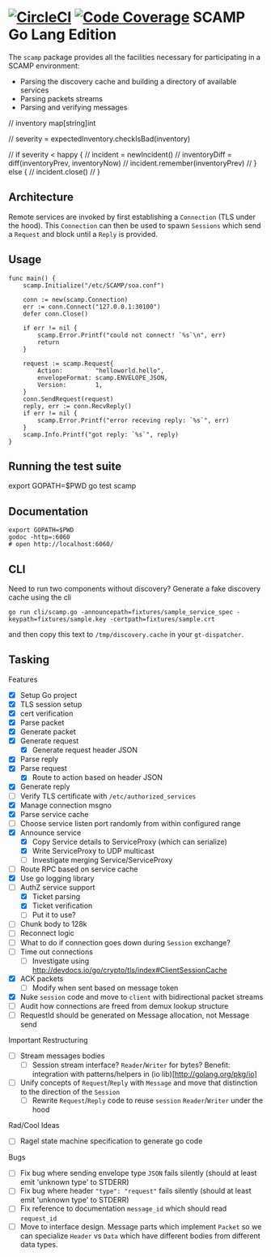 [![CircleCI](https://circleci.com/gh/gudtech/scamp-go.svg?style=svg)](https://circleci.com/gh/gudtech/scamp-go)
[![Code Coverage](http://gocover.io/_badge/github.com/gudtech/scamp-go/scamp)](http://gocover.io/_badge/github.com/gudtech/scamp-go/scamp)
SCAMP Go Lang Edition
=====================

The `scamp` package provides all the facilities necessary for participating in a SCAMP environment:

  * Parsing the discovery cache and building a directory of available services
  * Parsing packets streams
  * Parsing and verifying messages

// inventory map[string]int

// severity = expectedInventory.checkIsBad(inventory)

// if severity < happy {
//   incident = newIncident()
//   inventoryDiff = diff(inventoryPrev, inventoryNow)
//   incident.remember(inventoryPrev)
// } else {
//   incident.close()
// }

Architecture
--------

Remote services are invoked by first establishing a `Connection` (TLS under the hood). This `Connection` can then be used to spawn `Sessions` which send a `Request` and block until a `Reply` is provided.

Usage
-----

	func main() {
		scamp.Initialize("/etc/SCAMP/soa.conf")

		conn := new(scamp.Connection)
		err := conn.Connect("127.0.0.1:30100")
		defer conn.Close()

		if err != nil {
			scamp.Error.Printf("could not connect! `%s`\n", err)
			return
		}

		request := scamp.Request{
			Action:         "helloworld.hello",
			envelopeFormat: scamp.ENVELOPE_JSON,
			Version:        1,
		}
		conn.SendRequest(request)
		reply, err := conn.RecvReply()
		if err != nil {
			scamp.Error.Printf("error receving reply: `%s`", err)
		}
		scamp.Info.Printf("got reply: `%s`", reply)
	}

Running the test suite
----------------------

  export GOPATH=$PWD
  go test scamp

Documentation
-------------

	export GOPATH=$PWD
	godoc -http=:6060
	# open http://localhost:6060/

CLI
---

Need to run two components without discovery? Generate a fake discovery cache using the cli

    go run cli/scamp.go -announcepath=fixtures/sample_service_spec -keypath=fixtures/sample.key -certpath=fixtures/sample.crt

and then copy this text to `/tmp/discovery.cache` in your `gt-dispatcher`.

Tasking
-------

Features

 - [x] Setup Go project
 - [x] TLS session setup
 - [x] cert verification
 - [x] Parse packet
 - [x] Generate packet
 - [x] Generate request
   - [x] Generate request header JSON
 - [x] Parse reply
 - [x] Parse request
   - [x] Route to action based on header JSON
 - [x] Generate reply
 - [ ] Verify TLS certificate with `/etc/authorized_services`
 - [x] Manage connection msgno
 - [x] Parse service cache
 - [ ] Choose service listen port randomly from within configured range
 - [x] Announce service
   - [x] Copy Service details to ServiceProxy (which can serialize)
   - [x] Write ServiceProxy to UDP multicast
   - [ ] Investigate merging Service/ServiceProxy
 - [ ] Route RPC based on service cache
 - [x] Use go logging library
 - [ ] AuthZ service support
   - [x] Ticket parsing
   - [x] Ticket verification
   - [ ] Put it to use?
 - [ ] Chunk body to 128k
 - [ ] Reconnect logic
 - [ ] What to do if connection goes down during `Session` exchange?
 - [ ] Time out connections
   - [ ] Investigate using http://devdocs.io/go/crypto/tls/index#ClientSessionCache
 - [x] ACK packets
   - [ ] Modify when sent based on message token
 - [x] Nuke `session` code and move to `client` with bidirectional packet streams
 - [ ] Audit how connections are freed from demux lookup structure
 - [ ] RequestId should be generated on Message allocation, not Message send

Important Restructuring

 - [ ] Stream messages bodies
   - [ ] Session stream interface? `Reader`/`Writer` for bytes? Benefit: integration with patterns/helpers in (io lib)[http://golang.org/pkg/io]
 - [ ] Unify concepts of `Request`/`Reply` with `Message` and move that distinction to the direction of the `Session`
   - [ ] Rewrite `Request`/`Reply` code to reuse `session` `Reader`/`Writer` under the hood
 
Rad/Cool Ideas

 - [ ] Ragel state machine specification to generate go code

Bugs

 - [ ] Fix bug where sending envelope type `JSON` fails silently (should at least emit 'unknown type' to STDERR)
 - [ ] Fix bug where header `"type": "request"` fails silently (should at least emit 'unknown type' to STDERR)
 - [ ] Fix reference to documentation `message_id` which should read `request_id`
 - [ ] Move to interface design. Message parts which implement `Packet` so we can specialize `Header` vs `Data` which have different bodies from different data types.
